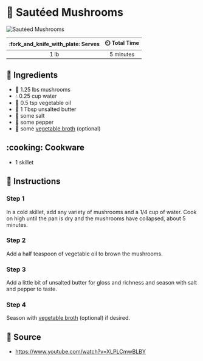 # :mushroom: Sautéed Mushrooms

![Sautéed Mushrooms](../assets/images/sautéed-mushrooms.jpg)

| :fork_and_knife_with_plate: Serves | :timer_clock: Total Time |
|:----------------------------------:|:-----------------------: |
| 1 lb | 5 minutes |

## :salt: Ingredients

- :mushroom: 1.25 lbs mushrooms
- :droplet: 0.25 cup water
- :carrot: 0.5 tsp vegetable oil
- :butter: 1 Tbsp unsalted butter
- :salt: some salt
- :salt: some pepper
- :stew: some [vegetable broth][1] (optional)

## :cooking: Cookware

- 1 skillet

## :pencil: Instructions

### Step 1

In a cold skillet, add any variety of mushrooms and a 1/4 cup of water. Cook on high until the pan is dry and the
mushrooms have collapsed, about 5 minutes.

### Step 2

Add a half teaspoon of vegetable oil to brown the mushrooms.

### Step 3

Add a little bit of unsalted butter for gloss and richness and season with salt and pepper to taste.

### Step 4

Season with [vegetable broth][1] (optional) if desired.

## :link: Source

- <https://www.youtube.com/watch?v=XLPLCmwBLBY>

[1]: <../ingredients/vegetable-broth.md>
